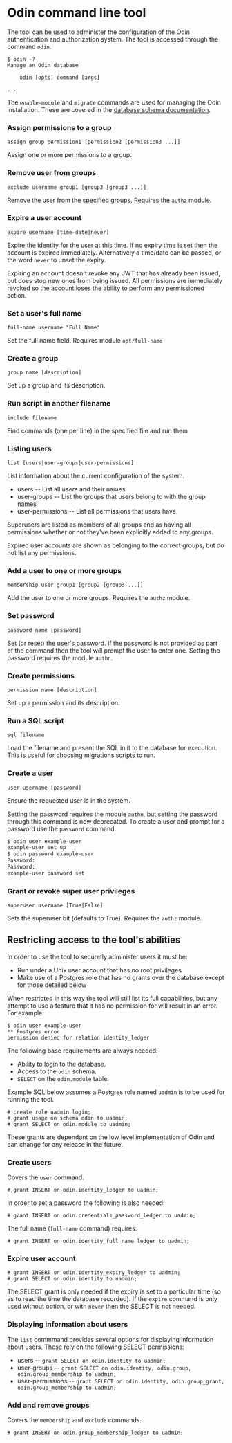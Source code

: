 # Odin command line tool

The tool can be used to administer the configuration of the Odin authentication and authorization system. The tool is accessed through the command `odin`.

    $ odin -?
    Manage an Odin database

        odin [opts] command [args]

    ...


The `enable-module` and `migrate` commands are used for managing the Odin installation. These are covered in the [database schema documentation](../../Schema/README.md).


### Assign permissions to a group

    assign group permission1 [permission2 [permission3 ...]]

Assign one or more permissions to a group.

### Remove user from groups

    exclude username group1 [group2 [group3 ...]]

Remove the user from the specified groups. Requires the `authz` module.

### Expire a user account

    expire username [time-date|never]

Expire the identity for the user at this time. If no expiry time is set then the account is expired immediately. Alternatively a time/date can be passed, or the word `never` to unset the expiry.

Expiring an account doesn't revoke any JWT that has already been issued, but does stop new ones from being issued. All permissions are immediately revoked so the account loses the ability to perform any permissioned action.

### Set a user's full name

    full-name username "Full Name"

Set the full name field. Requires module `opt/full-name`

### Create a group

    group name [description]

Set up a group and its description.

### Run script in another filename

    include filename

Find commands (one per line) in the specified file and run them

### Listing users

    list [users|user-groups|user-permissions]

List information about the current configuration of the system.

* users -- List all users and their names
* user-groups -- List the groups that users belong to with the group names
* user-permissions -- List all permissions that users have

Superusers are listed as members of all groups and as having all permissions whether or not they've been explicitly added to any groups.

Expired user accounts are shown as belonging to the correct groups, but do not list any permissions.

### Add a user to one or more groups

    membership user group1 [group2 [group3 ...]]

Add the user to one or more groups. Requires the `authz` module.

### Set password

    password name [password]

Set (or reset) the user's password. If the password is not provided as part of the command then the tool will prompt the user to enter one.  Setting the password requires the module `authn`.

### Create permissions

    permission name [description]

Set up a permission and its description.

### Run a SQL script

    sql filename

Load the filename and present the SQL in it to the database for execution. This is useful for choosing migrations scripts to run.

### Create a user

    user username [password]

Ensure the requested user is in the system.

Setting the password requires the module `authn`, but setting the password through this command is now deprecated. To create a user and prompt for a password use the `password` command:

```bash
$ odin user example-user
example-user set up
$ odin password example-user
Password:
Password:
example-user password set
```

### Grant or revoke super user privileges

    superuser username [True|False]

Sets the superuser bit (defaults to True). Requires the `authz` module.


## Restricting access to the tool's abilities

In order to use the tool to securetly administer users it must be:

* Run under a Unix user account that has no root privileges
* Make use of a Postgres role that has no grants over the database except for those detailed below

When restricted in this way the tool will still list its full capabilities, but any attempt to use a feature that it has no permission for will result in an error. For example:

    $ odin user example-user
    ** Postgres error
    permission denied for relation identity_ledger

The following base requirements are always needed:

* Ability to login to the database.
* Access to the `odin` schema.
* `SELECT` on the `odin.module` table.

Example SQL below assumes a Postgres role named `uadmin` is to be used for running the tool.

    # create role uadmin login;
    # grant usage on schema odin to uadmin;
    # grant SELECT on odin.module to uadmin;

These grants are dependant on the low level implementation of Odin and can change for any release in the future.

### Create users

Covers the `user` command.

    # grant INSERT on odin.identity_ledger to uadmin;

In order to set a password the following is also needed:

    # grant INSERT on odin.credentials_password_ledger to uadmin;

The full name (`full-name` command) requires:

    # grant INSERT on odin.identity_full_name_ledger to uadmin;

### Expire user account

    # grant INSERT on odin.identity_expiry_ledger to uadmin;
    # grant SELECT on odin.identity to uadmin;

The SELECT grant is only needed if the expiry is set to a particular time (so as to read the time the database recorded). If the `expire` command is only used without option, or with `never` then the SELECT is not needed.

### Displaying information about users

The `list` commmand provides several options for displaying information about users. These rely on the following SELECT permissions:

* users -- `grant SELECT on odin.identity to uadmin;`
* user-groups -- `grant SELECT on odin.identity, odin.group, odin.group_membership to uadmin;`
* user-permissions -- `grant SELECT on odin.identity, odin.group_grant, odin.group_membership to uadmin;`

### Add and remove groups

Covers the `membership` and `exclude` commands.

    # grant INSERT on odin.group_membership_ledger to uadmin;


